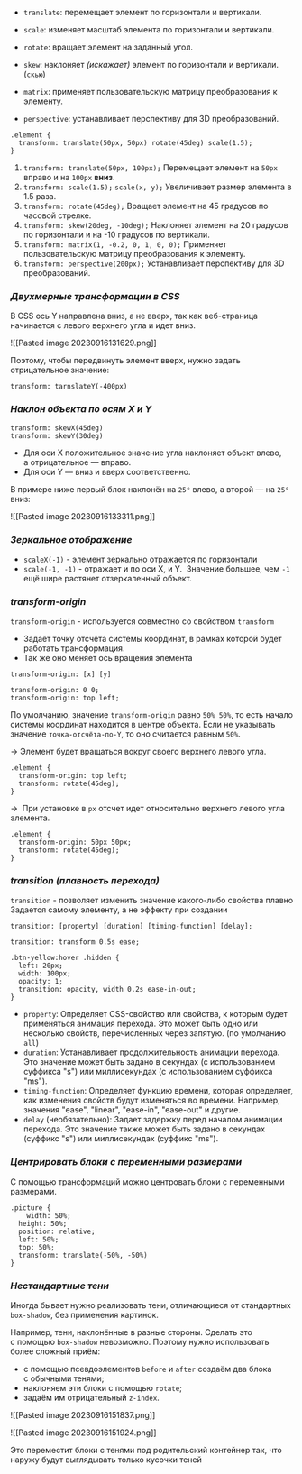 - `translate`: перемещает элемент по горизонтали и вертикали.
- `scale`: изменяет масштаб элемента по горизонтали и вертикали.
- `rotate`: вращает элемент на заданный угол.
- `skew`: наклоняет _(искажает)_ элемент по горизонтали и вертикали. (`скью`)
  
- `matrix`: применяет пользовательскую матрицу преобразования к элементу.
- `perspective`: устанавливает перспективу для 3D преобразований.

```
.element {
  transform: translate(50px, 50px) rotate(45deg) scale(1.5);
}
```

1. `transform: translate(50px, 100px);`
    Перемещает элемент на `50px` вправо и на `100px` **вниз**.
2. `transform: scale(1.5);` `scale(x, y);`
    Увеличивает размер элемента в 1.5 раза. 
3. `transform: rotate(45deg);`
    Вращает элемент на 45 градусов по часовой стрелке.
4. `transform: skew(20deg, -10deg);`
    Наклоняет элемент на 20 градусов по горизонтали и на -10 градусов по вертикали.
5. `transform: matrix(1, -0.2, 0, 1, 0, 0);`
    Применяет пользовательскую матрицу преобразования к элементу.
6. `transform: perspective(200px);`
    Устанавливает перспективу для 3D преобразований.

### *Двухмерные трансформации в CSS*

В CSS ось Y направлена вниз, а не вверх, так как веб-страница начинается с левого верхнего угла и идет вниз.

![[Pasted image 20230916131629.png]]

Поэтому, чтобы передвинуть элемент вверх, нужно задать отрицательное значение:

```
transform: tarnslateY(-400px)
```

### *Наклон объекта по осям X и Y*

```
transform: skewX(45deg)
transform: skewY(30deg)
```

- Для оси X положительное значение угла наклоняет объект влево, а отрицательное — вправо. 
- Для оси Y — вниз и вверх соответственно.

В примере ниже первый блок наклонён на `25°` влево, а второй — на `25°` вниз:

![[Pasted image 20230916133311.png]]

### *Зеркальное отображение*

- `scaleX(-1)` - элемент зеркально отражается по горизонтали
- `scale(-1, -1)` - отражает и по оси X, и Y.
   Значение большее, чем `-1`  ещё шире растянет отзеркаленный объект.

### *transform-origin*

`transform-origin` - используется совместно со свойством `transform`
- Задаёт точку отсчёта системы координат, в рамках которой будет работать трансформация.
- Так же оно меняет ось вращения элемента

```
transform-origin: [x] [y]

transform-origin: 0 0;
transform-origin: top left;
```

По умолчанию, значение `transform-origin` равно `50% 50%`, то есть начало системы координат находится в центре объекта. 
Если не указывать значение `точка-отсчёта-по-Y`, то оно считается равным `50%`.

-> Элемент будет вращаться вокруг своего верхнего левого угла.
```
.element {
  transform-origin: top left;
  transform: rotate(45deg);
}
```

->  При установке в `px` отсчет идет относительно верхнего левого угла элемента.
```
.element {
  transform-origin: 50px 50px; 
  transform: rotate(45deg);
}
```
### *transition (плавность перехода)*

`transition` - позволяет изменить значение какого-либо свойства плавно
Задается самому элементу, а не эффекту при создании

```
transition: [property] [duration] [timing-function] [delay];
```

```
transition: transform 0.5s ease;

.btn-yellow:hover .hidden {
  left: 20px;
  width: 100px;
  opacity: 1;
  transition: opacity, width 0.2s ease-in-out;
}
```

- `property`: Определяет CSS-свойство или свойства, к которым будет применяться анимация перехода. Это может быть одно или несколько свойств, перечисленных через запятую. (по умолчанию `all`)
- `duration`: Устанавливает продолжительность анимации перехода. Это значение может быть задано в секундах (с использованием суффикса "s") или миллисекундах (с использованием суффикса "ms").
- `timing-function`: Определяет функцию времени, которая определяет, как изменения свойств будут изменяться во времени. Например, значения "ease", "linear", "ease-in", "ease-out" и другие.
- `delay` (необязательно): Задает задержку перед началом анимации перехода. Это значение также может быть задано в секундах (суффикс "s") или миллисекундах (суффикс "ms").

### *Центрировать блоки с переменными размерами*

С помощью трансформаций можно центровать блоки с переменными размерами.

```
.picture {
	width: 50%;
  height: 50%;
  position: relative;
  left: 50%;
  top: 50%;
  transform: translate(-50%, -50%)
}
```

### *Нестандартные тени*

Иногда бывает нужно реализовать тени, отличающиеся от стандартных `box-shadow`, без применения картинок.

Например, тени, наклонённые в разные стороны.
Сделать это с помощью `box-shadow` невозможно. Поэтому нужно использовать более сложный приём:

- c помощью псевдоэлементов `before` и `after` создаём два блока с обычными тенями;
- наклоняем эти блоки с помощью `rotate`;
- задаём им отрицательный `z-index`.

![[Pasted image 20230916151837.png]]

![[Pasted image 20230916151924.png]]

Это переместит блоки с тенями под родительский контейнер так, что наружу будут выглядывать только кусочки теней
